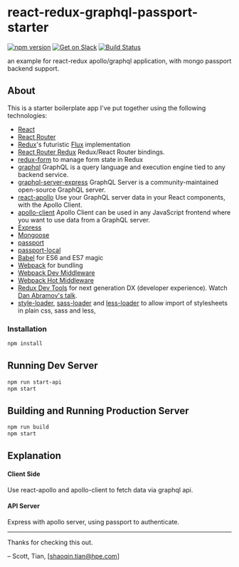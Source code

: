 # react-redux-graphql-passport-starter

[![npm version](https://badge.fury.io/js/react-apollo.svg)](https://badge.fury.io/js/react-apollo)
[![Get on Slack](https://img.shields.io/badge/slack-join-orange.svg)](http://www.apollostack.com/#slack)
[![Build Status](https://travis-ci.org/apollostack/react-apollo.svg?branch=master)](https://travis-ci.org/apollostack/react-apollo)

an example for react-redux apollo/graphql application, with mongo passport backend support.

## About

This is a starter boilerplate app I've put together using the following technologies:

* [React](https://github.com/facebook/react)
* [React Router](https://github.com/rackt/react-router)
* [Redux](https://github.com/rackt/redux)'s futuristic [Flux](https://facebook.github.io/react/blog/2014/05/06/flux.html) implementation
* [React Router Redux](https://github.com/reactjs/react-router-redux) Redux/React Router bindings.
* [redux-form](https://github.com/erikras/redux-form) to manage form state in Redux
* [graphql](https://github.com/facebook/graphql) GraphQL is a query language and execution engine tied to any backend service.
* [graphql-server-express](https://github.com/apollostack/graphql-server) GraphQL Server is a community-maintained open-source GraphQL server.
* [react-apollo](https://github.com/apollostack/react-apollo) Use your GraphQL server data in your React components, with the Apollo Client.
* [apollo-client](https://github.com/apollostack/apollo-client) Apollo Client can be used in any JavaScript frontend where you want to use data from a GraphQL server.
* [Express](http://expressjs.com)
* [Mongoose](https://github.com/Automattic/mongoose)
* [passport](https://github.com/jaredhanson/passport)
* [passport-local](https://github.com/jaredhanson/passport-local)
* [Babel](http://babeljs.io) for ES6 and ES7 magic
* [Webpack](http://webpack.github.io) for bundling
* [Webpack Dev Middleware](http://webpack.github.io/docs/webpack-dev-middleware.html)
* [Webpack Hot Middleware](https://github.com/glenjamin/webpack-hot-middleware)
* [Redux Dev Tools](https://github.com/gaearon/redux-devtools) for next generation DX (developer experience). Watch [Dan Abramov's talk](https://www.youtube.com/watch?v=xsSnOQynTHs).
* [style-loader](https://github.com/webpack/style-loader), [sass-loader](https://github.com/jtangelder/sass-loader) and [less-loader](https://github.com/webpack/less-loader) to allow import of stylesheets in plain css, sass and less,

### Installation

```bash
npm install
```

## Running Dev Server

```bash
npm run start-api
npm start
```

## Building and Running Production Server

```bash
npm run build
npm start
```

## Explanation

#### Client Side

Use react-apollo and apollo-client to fetch data via graphql api.

#### API Server

Express with apollo server, using passport to authenticate.

---
Thanks for checking this out.

– Scott, Tian, [shaoqin.tian@hpe.com]
